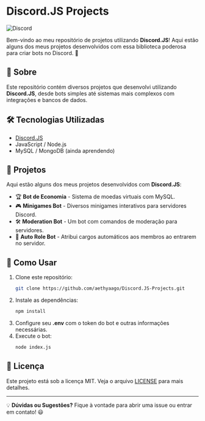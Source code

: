 # Discord.JS Projects

![Discord](https://img.shields.io/badge/Discord.JS-Projects-blue?style=for-the-badge&logo=discord)

Bem-vindo ao meu repositório de projetos utilizando **Discord.JS**! Aqui estão alguns dos meus projetos desenvolvidos com essa biblioteca poderosa para criar bots no Discord. 🚀

## 📌 Sobre
Este repositório contém diversos projetos que desenvolvi utilizando **Discord.JS**, desde bots simples até sistemas mais complexos com integrações e bancos de dados.

## 🛠 Tecnologias Utilizadas
- [Discord.JS](https://discord.js.org/)
- JavaScript / Node.js
- MySQL / MongoDB (ainda aprendendo)

## 📁 Projetos
Aqui estão alguns dos meus projetos desenvolvidos com **Discord.JS**:

- 🏆 **Bot de Economia** - Sistema de moedas virtuais com MySQL.
- 🎮 **Minigames Bot** - Diversos minigames interativos para servidores Discord.
- 🛠 **Moderation Bot** - Um bot com comandos de moderação para servidores.
- 🔔 **Auto Role Bot** - Atribui cargos automáticos aos membros ao entrarem no servidor.

## 🚀 Como Usar
1. Clone este repositório:
   ```bash
   git clone https://github.com/aethyaago/Discord.JS-Projects.git
   ```
2. Instale as dependências:
   ```bash
   npm install
   ```
3. Configure seu **.env** com o token do bot e outras informações necessárias.
4. Execute o bot:
   ```bash
   node index.js
   ```

## 📜 Licença
Este projeto está sob a licença MIT. Veja o arquivo [LICENSE](LICENSE) para mais detalhes.

---

💡 **Dúvidas ou Sugestões?** Fique à vontade para abrir uma issue ou entrar em contato! 😃

